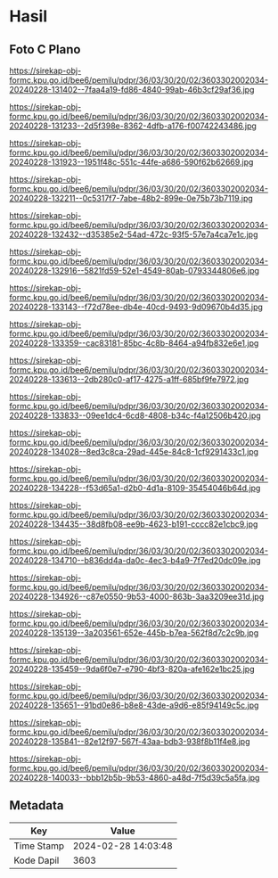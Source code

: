 # Hasil

## Foto C Plano

https://sirekap-obj-formc.kpu.go.id/bee6/pemilu/pdpr/36/03/30/20/02/3603302002034-20240228-131402--7faa4a19-fd86-4840-99ab-46b3cf29af36.jpg

https://sirekap-obj-formc.kpu.go.id/bee6/pemilu/pdpr/36/03/30/20/02/3603302002034-20240228-131233--2d5f398e-8362-4dfb-a176-f00742243486.jpg

https://sirekap-obj-formc.kpu.go.id/bee6/pemilu/pdpr/36/03/30/20/02/3603302002034-20240228-131923--1951f48c-551c-44fe-a686-590f62b62669.jpg

https://sirekap-obj-formc.kpu.go.id/bee6/pemilu/pdpr/36/03/30/20/02/3603302002034-20240228-132211--0c5317f7-7abe-48b2-899e-0e75b73b7119.jpg

https://sirekap-obj-formc.kpu.go.id/bee6/pemilu/pdpr/36/03/30/20/02/3603302002034-20240228-132432--d35385e2-54ad-472c-93f5-57e7a4ca7e1c.jpg

https://sirekap-obj-formc.kpu.go.id/bee6/pemilu/pdpr/36/03/30/20/02/3603302002034-20240228-132916--5821fd59-52e1-4549-80ab-0793344806e6.jpg

https://sirekap-obj-formc.kpu.go.id/bee6/pemilu/pdpr/36/03/30/20/02/3603302002034-20240228-133143--f72d78ee-db4e-40cd-9493-9d09670b4d35.jpg

https://sirekap-obj-formc.kpu.go.id/bee6/pemilu/pdpr/36/03/30/20/02/3603302002034-20240228-133359--cac83181-85bc-4c8b-8464-a94fb832e6e1.jpg

https://sirekap-obj-formc.kpu.go.id/bee6/pemilu/pdpr/36/03/30/20/02/3603302002034-20240228-133613--2db280c0-af17-4275-a1ff-685bf9fe7972.jpg

https://sirekap-obj-formc.kpu.go.id/bee6/pemilu/pdpr/36/03/30/20/02/3603302002034-20240228-133833--09ee1dc4-6cd8-4808-b34c-f4a12506b420.jpg

https://sirekap-obj-formc.kpu.go.id/bee6/pemilu/pdpr/36/03/30/20/02/3603302002034-20240228-134028--8ed3c8ca-29ad-445e-84c8-1cf9291433c1.jpg

https://sirekap-obj-formc.kpu.go.id/bee6/pemilu/pdpr/36/03/30/20/02/3603302002034-20240228-134228--f53d65a1-d2b0-4d1a-8109-35454046b64d.jpg

https://sirekap-obj-formc.kpu.go.id/bee6/pemilu/pdpr/36/03/30/20/02/3603302002034-20240228-134435--38d8fb08-ee9b-4623-b191-cccc82e1cbc9.jpg

https://sirekap-obj-formc.kpu.go.id/bee6/pemilu/pdpr/36/03/30/20/02/3603302002034-20240228-134710--b836dd4a-da0c-4ec3-b4a9-7f7ed20dc09e.jpg

https://sirekap-obj-formc.kpu.go.id/bee6/pemilu/pdpr/36/03/30/20/02/3603302002034-20240228-134926--c87e0550-9b53-4000-863b-3aa3209ee31d.jpg

https://sirekap-obj-formc.kpu.go.id/bee6/pemilu/pdpr/36/03/30/20/02/3603302002034-20240228-135139--3a203561-652e-445b-b7ea-562f8d7c2c9b.jpg

https://sirekap-obj-formc.kpu.go.id/bee6/pemilu/pdpr/36/03/30/20/02/3603302002034-20240228-135459--9da6f0e7-e790-4bf3-820a-afe162e1bc25.jpg

https://sirekap-obj-formc.kpu.go.id/bee6/pemilu/pdpr/36/03/30/20/02/3603302002034-20240228-135651--91bd0e86-b8e8-43de-a9d6-e85f94149c5c.jpg

https://sirekap-obj-formc.kpu.go.id/bee6/pemilu/pdpr/36/03/30/20/02/3603302002034-20240228-135841--82e12f97-567f-43aa-bdb3-938f8b11f4e8.jpg

https://sirekap-obj-formc.kpu.go.id/bee6/pemilu/pdpr/36/03/30/20/02/3603302002034-20240228-140033--bbb12b5b-9b53-4860-a48d-7f5d39c5a5fa.jpg


## Metadata

| Key        | Value               |
| ---------- | ------------------- |
| Time Stamp | 2024-02-28 14:03:48 |
| Kode Dapil | 3603                |



